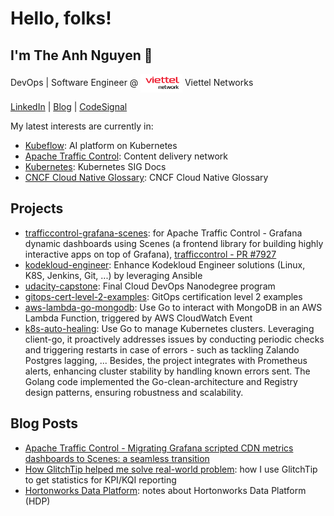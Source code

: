 # Hello, folks!

## I'm The Anh Nguyen 👋

DevOps | Software Engineer @ <img align="center" src="./assets/viettel_networks.png" alt="Viettel Networks" height="30" /> Viettel Networks

[LinkedIn](https://www.linkedin.com/in/ntheanh201/) | [Blog](https://ntheanh201.id.vn/) | [CodeSignal](https://app.codesignal.com/profile/ntheanh201)

My latest interests are currently in:

- [Kubeflow](https://github.com/kubeflow/kubeflow/pulls/ntheanh201): AI platform on Kubernetes
- [Apache Traffic Control](https://github.com/apache/trafficcontrol/pulls?q=is%3Apr+author%3Antheanh201+): Content delivery network
- [Kubernetes](https://github.com/kubernetes/website/pulls?q=is%3Apr+author%3Antheanh201+): Kubernetes SIG Docs
- [CNCF Cloud Native Glossary](https://github.com/cncf/glossary/pulls?q=is%3Apr+author%3Antheanh201+): CNCF Cloud Native Glossary

## Projects

- [trafficcontrol-grafana-scenes](https://github.com/ntheanh201/trafficcontrol-grafana-scenes): for Apache Traffic Control - Grafana dynamic dashboards using Scenes (a frontend library for building highly interactive apps on top of Grafana), [trafficcontrol - PR #7927](https://github.com/apache/trafficcontrol/pull/7927)
- [kodekloud-engineer](https://github.com/ntheanh201/kodekloud-engineer): Enhance Kodekloud Engineer solutions (Linux, K8S, Jenkins, Git, ...) by leveraging Ansible 
- [udacity-capstone](https://github.com/ntheanh201/udacity-capstone): Final Cloud DevOps Nanodegree program
- [gitops-cert-level-2-examples](https://github.com/ntheanh201/gitops-cert-level-2-examples): GitOps certification level 2 examples
- [aws-lambda-go-mongodb](https://github.com/ntheanh201/aws-lambda-go-mongodb): Use Go to interact with MongoDB in an AWS Lambda Function, triggered by AWS CloudWatch Event
- [k8s-auto-healing](https://github.com/ntheanh201/k8s-auto-healing): Use Go to manage Kubernetes clusters. Leveraging client-go, it proactively addresses issues by conducting periodic checks and triggering restarts in case of errors - such as tackling Zalando Postgres lagging, ... Besides, the project integrates with Prometheus alerts, enhancing cluster stability by handling known errors sent. The Golang code implemented the Go-clean-architecture and Registry design patterns, ensuring robustness and scalability.

## Blog Posts
- [Apache Traffic Control - Migrating Grafana scripted CDN metrics dashboards to Scenes: a seamless transition](https://ntheanh201.hashnode.dev/apache-traffic-control-migrating-grafana-scripted-cdn-metrics-dashboards-to-scenes-a-seamless-transition)
- [How GlitchTip helped me solve real-world problem](https://ntheanh201.id.vn/articles/how-glitchtip-helped-me-solve-real-world-problem.html):
  how I use GlitchTip to get statistics for KPI/KQI reporting
- [Hortonworks Data Platform](https://github.com/ntheanh201/hortonworks-data-platform): notes about Hortonworks Data Platform (HDP)
